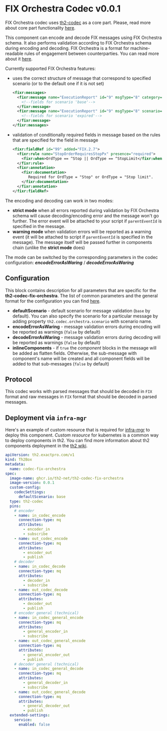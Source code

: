 # FIX Orchestra Codec v0.0.1

FIX Orchestra codec uses [th2-codec](https://github.com/th2-net/th2-codec) as a core part.
Please, read more about core part functionality [here](https://github.com/th2-net/th2-codec/blob/master/README.md).

This component can encode and decode FIX messages using FIX Orchestra schema.
It also performs validation according to FIX Orchestra schema during encoding and decoding.
FIX Orchestra is a format for machine-readable rules of engagement between counterparties.
You can read more about it [here](https://github.com/FIXTradingCommunity/fix-orchestra-spec/blob/master/v1-0-STANDARD/orchestra_spec.md).

Currently supported FIX Orchestra features:
+ uses the correct structure of message that correspond to specified scenario (or to the default one if it is not set)
  ```xml
  <fixr:messages>
    <fixr:message name="ExecutionReport" id="9" msgType="8" category="SingleGeneralOrderHandling" section="Trade" added="FIX.2.7" abbrName="ExecRpt" flow="Executions">
      <!--fields for scenario 'base'-->
    </fixr:message>
    <fixr:message name="ExecutionReport" id="9" msgType="8" scenario="expired" flow="Executions">
      <!--fields for scenario 'expired'-->
    </fixr:message>
  </fixr:messages>
  ```
+ validation of conditionally required fields in message based on the rules that are specified for the field in message
  ```xml
  <fixr:fieldRef id="99" added="FIX.2.7">
    <fixr:rule name="StopOrderRequiresStopPx" presence="required">
      <fixr:when>OrdType == ^Stop || OrdType == ^StopLimit</fixr:when>
    </fixr:rule>
    <fixr:annotation>
      <fixr:documentation>
         Required for OrdType = "Stop" or OrdType = "Stop limit".
      </fixr:documentation>
    </fixr:annotation>
  </fixr:fieldRef>
  ```
  
The encoding and decoding can work in two modes:
+ **strict mode** when all errors reported during validation by FIX Orchestra schema will cause decoding/encoding error and the message won't go further.
The error event will be attached to your script if `parentEventId` is specified in the message.
+ **warning mode** when validation errors will be reported as a warning event (it will be attached to script if `parentEventId` is specified in the message).
The message itself will be passed further in components chain (unlike the **strict mode** does)

The mode can be switched by the corresponding parameters in the codec configuration: _**encodeErrorAsWaring**_ / _**decodeErrorAsWaring**_

## Configuration

This block contains description for all parameters that are specific for the **th2-codec-fix-orchestra**.
The list of common parameters and the general format for the configuration you can find [here](https://github.com/th2-net/th2-codec/blob/master/README.md#codec-settings).

+ **defaultScenario** - default scenario for message validation (`base` by default).
  You can also specify the scenario for a particular message by adding property `th2.codec.orchestra.scenario` with scenario name. 
+ **encodeErrorAsWaring** - message validation errors during encoding will be reported as warnings (`false` by default)
+ **decodeErrorAsWaring** - message validation errors during decoding will be reported as warnings (`false` by default)
+ **inlineComponents** - if `true` the _component_ blocks in the message will be added as flatten fields.
  Otherwise, the sub-message with component's name will be created and all component fields will be added to that sub-messages (`false` by default) 

## Protocol

This codec works with parsed messages that should be decoded in `FIX` format and raw messages in `FIX` format that should be decoded in parsed messages.

## Deployment via `infra-mgr`

Here's an example of custom resource that is required for [infra-mgr](https://github.com/th2-net/th2-infra-mgr) to deploy this component.
_Custom resource_ for kubernetes is a common way to deploy components in th2.
You can find more information about th2 components deployment in the [th2 wiki](https://github.com/th2-net/th2-documentation/wiki).

```yaml
apiVersion: th2.exactpro.com/v1
kind: Th2Box
metadata:
  name: codec-fix-orchestra
spec:
  image-name: ghcr.io/th2-net/th2-codec-fix-orchestra
  image-version: 0.0.1
  custom-config:
    codecSettings:
      defaultScenario: base
  type: th2-codec
  pins:
    # encoder
    - name: in_codec_encode
      connection-type: mq
      attributes:
        - encoder_in
        - subscribe
    - name: out_codec_encode
      connection-type: mq
      attributes:
        - encoder_out
        - publish
    # decoder
    - name: in_codec_decode
      connection-type: mq
      attributes:
        - decoder_in
        - subscribe
    - name: out_codec_decode
      connection-type: mq
      attributes:
        - decoder_out
        - publish
    # encoder general (technical)
    - name: in_codec_general_encode
      connection-type: mq
      attributes:
        - general_encoder_in
        - subscribe
    - name: out_codec_general_encode
      connection-type: mq
      attributes:
        - general_encoder_out
        - publish
    # decoder general (technical)
    - name: in_codec_general_decode
      connection-type: mq
      attributes:
        - general_decoder_in
        - subscribe
    - name: out_codec_general_decode
      connection-type: mq
      attributes:
        - general_decoder_out
        - publish
  extended-settings:
    service:
      enabled: false
```
